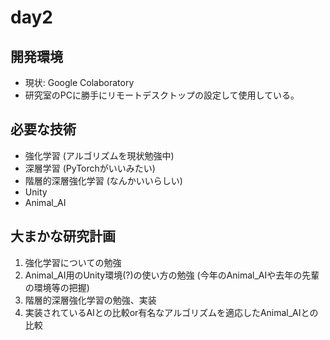 # day2
## 開発環境
- 現状: Google Colaboratory
- 研究室のPCに勝手にリモートデスクトップの設定して使用している。

## 必要な技術
- 強化学習 (アルゴリズムを現状勉強中)
- 深層学習 (PyTorchがいいみたい)
- 階層的深層強化学習 (なんかいいらしい)
- Unity
- Animal_AI

## 大まかな研究計画
1. 強化学習についての勉強
2. Animal_AI用のUnity環境(?)の使い方の勉強 (今年のAnimal_AIや去年の先輩の環境等の把握)
3. 階層的深層強化学習の勉強、実装
4. 実装されているAIとの比較or有名なアルゴリズムを適応したAnimal_AIとの比較